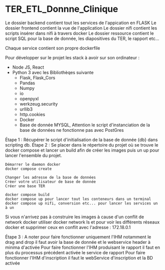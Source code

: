 # TER_ETL_Donnne_Clinique


Le dossier backend contient tout les services de l'appication en FLASK
Le dossier frontend contient la vue de l'application
Le dossier nifi contient les scripts insérer dans nifi à travers docker
Le dossier ressource contient le script SQL pour la base de donnée, les diapositives du TER, le rapport etc...

Chaque service contient son propre dockerfile

Pour développer sur le projet les stack à avoir sur son ordinateur :

- Node JS, React
- Python 3 avec les Bibliothèqes suivante
  - Flask, Flask_Cors
  - Pandas
  - Numpy
  - io
  - openpyxl
  - werkzeug.security
  - urllib3
  - http.cookies
  - Docker
  - Base de donnée MYSQL, Attention le script d'instanciation de la base de données ne fonctionne pas avec PostGres



Étape  1 : Récupérer le script d'initialisation de la base de donnée {db} dans scripting db.
Étape 2 : Se placer dans le répertoire du projet où se trouve le docker compose et lancer un build afin de créer les images puis un up pour lancer l'ensemble du projet.
    
    Démarrer le daemon docker
    docker compose create

    Changer les adresse de la base de données
    Créer votre utilisateur de base de donnée
    Créer une base TER

    docker compose build
    docker compose up pour lancer tout les conteneurs dans un terminal 
    docker compose up nifi, conversion etc... pour lancer les services un à un

  Si vous n'arrivez pas à construire les images à cause d'un conflit de network docker utiliser docker network ls et pour
  voir les différents réseaux docker et supprimer ceux en conflit avec l'adresse : 172.18.0.1

Étape 3 : A noter pour faire fonctionner uniquement l'IHM notamment le drag and drop il faut avoir la base de donnée et le webservice header à minima d'activée 
Pour faire fonctionner l'IHM produisant le rapport il faut en plus du processus précédent activée le service de rapport
Pour faire fonctionner l'IHM d'inscription il faut le webService d'inscription et la BD activée